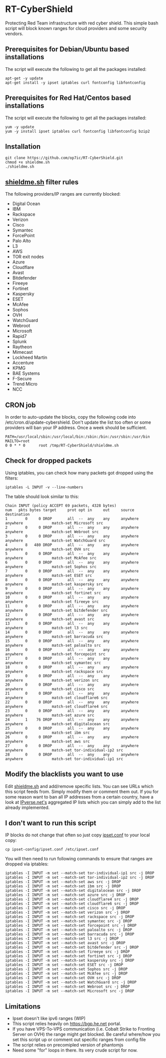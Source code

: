 RT-CyberShield
===============

Protecting Red Team infrastructure with red cyber shield. This simple bash script will block known ranges for cloud providers and some security vendors.

## Prerequisites for Debian/Ubuntu based installations
The script will execute the following to get all the packages installed:
```
apt-get -y update
apt-get install -y ipset iptables curl fontconfig libfontconfig
```

## Prerequisites for Red Hat/Centos based installations
The script will execute the following to get all the packages installed:
```
yum -y update
yum -y install ipset iptables curl fontconfig libfontconfig bzip2
```

## Installation
```
git clone https://github.com/op7ic/RT-CyberShield.git
chmod +x shieldme.sh
./shieldme.sh
```

## [shieldme.sh](shieldme.sh) filter rules

The following providers/IP ranges are currently blocked:

- Digital Ocean
- IBM
- Rackspace
- Verizon
- Cisco
- Symantec
- ForcePoint
- Palo Alto
- L3
- AWS
- TOR exit nodes
- Azure
- Cloudflare
- Avast
- Bitdefender
- Fireeye
- Fortinet
- Kaspersky
- ESET
- McAfee
- Sophos
- OVH
- WatchGuard
- Webroot
- Microsoft
- Rapid7
- Splunk
- Raytheon
- Mimecast
- Lockheed Martin
- Accenture
- KPMG
- BAE Systems
- F-Secure
- Trend Micro
- NCC

## CRON job

In order to auto-update the blocks, copy the following code into /etc/cron.d/update-cybershield. Don't update the list too often or some providers will ban your IP address. Once a week should be sufficient. 
```
PATH=/usr/local/sbin:/usr/local/bin:/sbin:/bin:/usr/sbin:/usr/bin
MAILTO=root
0 0 * * 0      root /tmp/RT-CyberShield/shieldme.sh
```

## Check for dropped packets
Using iptables, you can check how many packets got dropped using the filters:
```
iptables -L INPUT -v --line-numbers
```

The table should look similar to this: 

```
Chain INPUT (policy ACCEPT 69 packets, 4328 bytes)
num   pkts bytes target     prot opt in     out     source               destination
1        0     0 DROP       all  --  any    any     anywhere             anywhere             match-set Microsoft src
2        0     0 DROP       all  --  any    any     anywhere             anywhere             match-set Webroot src
3        0     0 DROP       all  --  any    any     anywhere             anywhere             match-set WatchGuard src
4        8   480 DROP       all  --  any    any     anywhere             anywhere             match-set OVH src
5        0     0 DROP       all  --  any    any     anywhere             anywhere             match-set McAfee src
6        0     0 DROP       all  --  any    any     anywhere             anywhere             match-set Sophos src
7        0     0 DROP       all  --  any    any     anywhere             anywhere             match-set ESET src
8        0     0 DROP       all  --  any    any     anywhere             anywhere             match-set kaspersky src
9        0     0 DROP       all  --  any    any     anywhere             anywhere             match-set fortinet src
10       0     0 DROP       all  --  any    any     anywhere             anywhere             match-set fireeye src
11       0     0 DROP       all  --  any    any     anywhere             anywhere             match-set bitdefender src
12       0     0 DROP       all  --  any    any     anywhere             anywhere             match-set avast src
13       0     0 DROP       all  --  any    any     anywhere             anywhere             match-set l3 src
14       0     0 DROP       all  --  any    any     anywhere             anywhere             match-set barracuda src
15       0     0 DROP       all  --  any    any     anywhere             anywhere             match-set paloalto src
16       0     0 DROP       all  --  any    any     anywhere             anywhere             match-set forcepoint src
17       0     0 DROP       all  --  any    any     anywhere             anywhere             match-set symantec src
18       0     0 DROP       all  --  any    any     anywhere             anywhere             match-set rackspace src
19       0     0 DROP       all  --  any    any     anywhere             anywhere             match-set verizon src
20       0     0 DROP       all  --  any    any     anywhere             anywhere             match-set cisco src
21       0     0 DROP       all  --  any    any     anywhere             anywhere             match-set cloudflare6 src
22       0     0 DROP       all  --  any    any     anywhere             anywhere             match-set cloudflare4 src
23       0     0 DROP       all  --  any    any     anywhere             anywhere             match-set azure src
24       1    76 DROP       all  --  any    any     anywhere             anywhere             match-set digitalocean src
25       0     0 DROP       all  --  any    any     anywhere             anywhere             match-set ibm src
26       0     0 DROP       all  --  any    any     anywhere             anywhere             match-set aws src
27       0     0 DROP       all  --  any    any     anywhere             anywhere             match-set tor-individual-ip2 src
28       0     0 DROP       all  --  any    any     anywhere             anywhere             match-set tor-individual-ip1 src

```

## Modify the blacklists you want to use

Edit [shieldme.sh](shieldme.sh) and add/remove specific lists. You can see URLs which this script feeds from. Simply modify them or comment them out.
If you for some reason want to ban all IP addresses from a certain country, have a look at [IPverse.net's](http://ipverse.net/ipblocks/data/countries/) aggregated IP lists which you can simply add to the list already implemented. 

## I don't want to run this script

IP blocks do not change that often so just copy [ipset.conf](ipset-config/ipset.conf) to your local copy: 
```
cp ipset-config/ipset.conf /etc/ipset.conf
```
You will then need to run following commands to ensure that ranges are dropped via iptables: 
```
iptables -I INPUT -m set --match-set tor-individual-ip1 src -j DROP
iptables -I INPUT -m set --match-set tor-individual-ip2 src -j DROP
iptables -I INPUT -m set --match-set aws src -j DROP
iptables -I INPUT -m set --match-set ibm src -j DROP
iptables -I INPUT -m set --match-set digitalocean src -j DROP
iptables -I INPUT -m set --match-set azure src -j DROP
iptables -I INPUT -m set --match-set cloudflare4 src -j DROP
iptables -I INPUT -m set --match-set cloudflare6 src -j DROP
iptables -I INPUT -m set --match-set cisco src -j DROP
iptables -I INPUT -m set --match-set verizon src -j DROP
iptables -I INPUT -m set --match-set rackspace src -j DROP
iptables -I INPUT -m set --match-set symantec src -j DROP
iptables -I INPUT -m set --match-set forcepoint src -j DROP
iptables -I INPUT -m set --match-set paloalto src -j DROP
iptables -I INPUT -m set --match-set barracuda src -j DROP
iptables -I INPUT -m set --match-set l3 src -j DROP
iptables -I INPUT -m set --match-set avast src -j DROP
iptables -I INPUT -m set --match-set bitdefender src -j DROP
iptables -I INPUT -m set --match-set fireeye src -j DROP
iptables -I INPUT -m set --match-set fortinet src -j DROP
iptables -I INPUT -m set --match-set kaspersky src -j DROP
iptables -I INPUT -m set --match-set ESET src -j DROP
iptables -I INPUT -m set --match-set Sophos src -j DROP
iptables -I INPUT -m set --match-set McAfee src -j DROP
iptables -I INPUT -m set --match-set OVH src -j DROP
iptables -I INPUT -m set --match-set WatchGuard src -j DROP
iptables -I INPUT -m set --match-set Webroot src -j DROP
iptables -I INPUT -m set --match-set Microsoft src -j DROP
```

## Limitations

- Ipset doesn't like ipv6 ranges (WIP)
- This script relies heavily on https://bgp.he.net portal.
- If you have VPS-To-VPS communication (i.e. Cobalt Strike to Fronting Server on OVH) the range might get blocked. Be careful where/how you set this script up or comment out specific ranges from config file
- The script relies on precomipled version of phantomjs
- Need some "for" loops in there. Its very crude script for now.